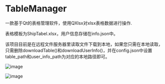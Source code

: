 # TableManager
一款基于Qt的表格管理软件，使用QXlsx对xlsx表格数据进行操作.

表格模板为ShipTabel.xlsx，用户信息存储在info.json中。

该项目目前是在远程文件服务器里读取文件下载到本地，如果您只需在本地读取，只需删除downloadTable()和downloadUserInfo()，并在config.json中设置table_path和user_info_path为对应的本地路径即可。

![image](https://github.com/yzhperseverance/TableManager/assets/79842719/04f29624-d1fd-4a89-adf3-c7765829a80d)

![image](https://github.com/yzhperseverance/TableManager/assets/79842719/d37a8710-350d-4bb6-a7fc-092840d7ba08)

